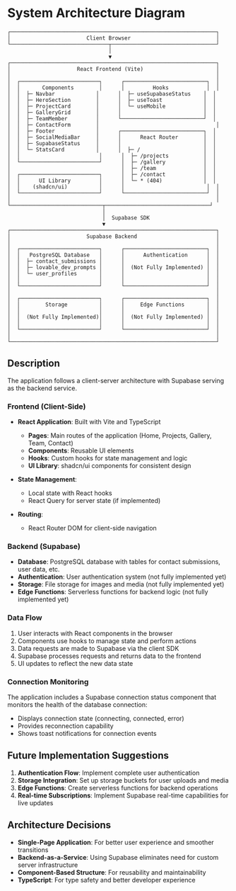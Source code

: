 
# System Architecture Diagram

```
┌─────────────────────────────────────────────────────────────────┐
│                        Client Browser                           │
└───────────────────────────────┬─────────────────────────────────┘
                                │
                                ▼
┌─────────────────────────────────────────────────────────────────┐
│                     React Frontend (Vite)                       │
│                                                                 │
│  ┌─────────────────────────┐      ┌──────────────────────────┐  │
│  │       Components        │      │         Hooks            │  │
│  │  ├─ Navbar             │      │  ├─ useSupabaseStatus    │  │
│  │  ├─ HeroSection        │      │  ├─ useToast             │  │
│  │  ├─ ProjectCard        │      │  └─ useMobile            │  │
│  │  ├─ GalleryGrid        │      │                          │  │
│  │  ├─ TeamMember         │      └──────────────────────────┘  │
│  │  ├─ ContactForm        │                                     │
│  │  ├─ Footer             │      ┌──────────────────────────┐  │
│  │  ├─ SocialMediaBar     │      │      React Router        │  │
│  │  ├─ SupabaseStatus     │      │                          │  │
│  │  └─ StatsCard          │      │  ├─ /                    │  │
│  │                         │      │  ├─ /projects           │  │
│  └─────────────────────────┘      │  ├─ /gallery            │  │
│                                   │  ├─ /team               │  │
│  ┌─────────────────────────┐      │  ├─ /contact            │  │
│  │      UI Library         │      │  └─ * (404)             │  │
│  │    (shadcn/ui)          │      │                          │  │
│  └─────────────────────────┘      └──────────────────────────┘  │
│                                                                 │
└─────────────────────────────┬─────────────────────────────────┘
                              │
                              │  Supabase SDK
                              ▼
┌─────────────────────────────────────────────────────────────────┐
│                        Supabase Backend                         │
│                                                                 │
│  ┌─────────────────────────┐      ┌──────────────────────────┐  │
│  │   PostgreSQL Database   │      │      Authentication      │  │
│  │  ├─ contact_submissions │      │                          │  │
│  │  ├─ lovable_dev_prompts │      │  (Not Fully Implemented) │  │
│  │  └─ user_profiles       │      │                          │  │
│  │                         │      │                          │  │
│  └─────────────────────────┘      └──────────────────────────┘  │
│                                                                 │
│  ┌─────────────────────────┐      ┌──────────────────────────┐  │
│  │        Storage          │      │     Edge Functions       │  │
│  │                         │      │                          │  │
│  │  (Not Fully Implemented)│      │  (Not Fully Implemented) │  │
│  │                         │      │                          │  │
│  └─────────────────────────┘      └──────────────────────────┘  │
│                                                                 │
└─────────────────────────────────────────────────────────────────┘

```

## Description

The application follows a client-server architecture with Supabase serving as the backend service.

### Frontend (Client-Side)

- **React Application**: Built with Vite and TypeScript
  - **Pages**: Main routes of the application (Home, Projects, Gallery, Team, Contact)
  - **Components**: Reusable UI elements
  - **Hooks**: Custom hooks for state management and logic
  - **UI Library**: shadcn/ui components for consistent design

- **State Management**: 
  - Local state with React hooks
  - React Query for server state (if implemented)

- **Routing**: 
  - React Router DOM for client-side navigation

### Backend (Supabase)

- **Database**: PostgreSQL database with tables for contact submissions, user data, etc.
- **Authentication**: User authentication system (not fully implemented yet)
- **Storage**: File storage for images and media (not fully implemented yet)
- **Edge Functions**: Serverless functions for backend logic (not fully implemented yet)

### Data Flow

1. User interacts with React components in the browser
2. Components use hooks to manage state and perform actions
3. Data requests are made to Supabase via the client SDK
4. Supabase processes requests and returns data to the frontend
5. UI updates to reflect the new data state

### Connection Monitoring

The application includes a Supabase connection status component that monitors the health of the database connection:

- Displays connection state (connecting, connected, error)
- Provides reconnection capability
- Shows toast notifications for connection events

## Future Implementation Suggestions

1. **Authentication Flow**: Implement complete user authentication
2. **Storage Integration**: Set up storage buckets for user uploads and media
3. **Edge Functions**: Create serverless functions for backend operations
4. **Real-time Subscriptions**: Implement Supabase real-time capabilities for live updates

## Architecture Decisions

- **Single-Page Application**: For better user experience and smoother transitions
- **Backend-as-a-Service**: Using Supabase eliminates need for custom server infrastructure
- **Component-Based Structure**: For reusability and maintainability
- **TypeScript**: For type safety and better developer experience
